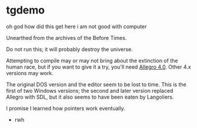 # tgdemo
oh god how did this get here i am not good with computer

Unearthed from the archives of the Before Times.

Do not run this; it will probably destroy the universe.

Attempting to compile may or may not bring about the extinction of the human race, but if you want to give it a try, you'll need [Allegro 4.0](https://liballeg.org/old.html). Other 4.x versions may work.

The original DOS version and the editor seem to be lost to time. This is the first of two Windows versions; the second and later version replaced Allegro with SDL, but it also seems to have been eaten by Langoliers.

I promise I learned how pointers work eventually.

- rwh
